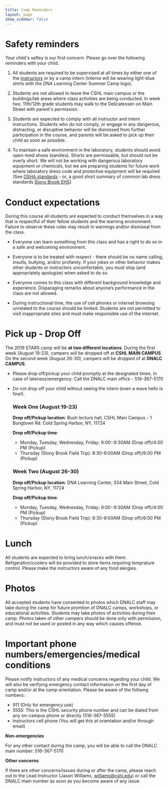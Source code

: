 ```yaml
---
title: Camp Reminders
layout: page
show_sidebar: false
---
```


# Safety reminders

Your child's saftey is our first concern. Please go over the following reminders
with your child.

1. All students are required to be supervised at all times by either
one of the [instructors](https://jasonjwilliamsny.github.io/stars-2019/2019-instructors/) or
by a camp intern (interns will be wearing light-blue shirts with the
DNA Learning Center Summer Camp logo).

2. Students are not allowed to leave the CSHL main campus or the buildings/lab
areas where class activities are being conducted. In week two, 11th/12th grade
students may walk to the Delicatessen on Main Street with parent's permission.

3. Students are expected to comply with all instructor and intern instructions.
Students who do not comply, or engage in any dangerous, distracting, or disruptive
behavior will be dismissed from further participation in the course, and parents
will be asked to pick up their child as soon as possible.

4. To maintain a safe environment in the laboratory, students should avoid open-toed
shoes (sandles). Shorts are permissable, but should not be overly short. We will
not be working with dangerous laboratory equipment or chemicals, but we are preparing
students for future work where laboratory dress code and protective equipment
will be required (See [OSHA standards](https://www.osha.gov/Publications/laboratory/OSHA3404laboratory-safety-guidance.pdf) - or, a good short summary of common
lab dress standards [Stony Brook EHS](https://ehs.stonybrook.edu/programs/laboratory-safety/personal-protective-equipment/appropriate-clothing-laboratories.php)).


# Conduct expectations

During this course all students are expected to conduct themselves in a way that is respectful of their fellow students and the learning environment. Failure to observe these rules may result in warnings and/or dismissal from the class.

 - Everyone can learn something from this class and has a right to do so in a safe and welcoming environment.

 - Everyone is to be treated with respect - there should be no name calling, insults, bullying, and/or profanity. If your jokes or other behavior makes other students or instructors uncomfortable, you must stop (and appropriately apologize) when asked to do so.

  - Everyone comes to this class with different background knowledge and experience. Disparaging remarks about anyone’s performance in the class are not allowed.

  - During instructional time, the use of cell phones or internet browsing unrelated to the course should be limited. Students are not permitted to visit inappropriate sites and must make responsible use of the internet.


# Pick up - Drop Off

The 2019 STARS camp will be **at two different locations**. During the first
week (August 19-23), campers will be dropped off at **CSHL MAIN CAMPUS**
On the second week (August 26-30), campers will be dropped of at **DNALC CAMPUS**.

- Please drop off/pickup your child promptly at the designated times. In case of lateness/emergency: Call the DNALC main office - 516-367-5170

- Do not drop off your child without seeing the intern (even a wave hello is fine!).



  ### Week One (August 19-23)

  **Drop off/Pickup location**: Bush lecture hall, CSHL Main Campus - 1
  Bungtown Rd. Cold Spring Harbor, NY, 11724

  **Drop off/Pickup time**:
  - Monday, Tuesday, Wednesday, Friday: 9:00-:9:30AM (Drop off)/4:00 PM (Pickup)
  - Thursday (Stony Brook Field Trip): 8:30-9:00AM (Drop off)/6:00 PM (Pickup)

  ### Week Two (August 26-30)

  **Drop off/Pickup location**: DNA Learning Center, 334 Main Street, Cold Spring
  Harbor, NY, 11724

  **Drop off/Pickup time**:
  - Monday, Tuesday, Wednesday, Friday: 9:00-:9:30AM (Drop off)/4:00 PM (Pickup)
  - Thursday (Stony Brook Field Trip): 8:30-9:00AM (Drop off)/6:00 PM (Pickup)


# Lunch

All students are expected to bring lunch/snacks with them. Refigeration/coolers
will be provided to store items requiring temprature control. Please make the
instructors aware of any food alergies.


# Photos

All accepted students have consented to photos which DNALC staff may take during
the camp for future promtion of DNALC camps, workshops, or educational activities.
Students may take photos of activities during their camp. Photos taken of other
campers should be done only with permission, and must not be used or posted in
any way which causes offense.

# Important phone numbers/emergencies/medical conditions

Please notify instructors of any medical concerns regarding your child. We will
also be verifying emergency contact information on the first day of camp and/or
at the camp orientation. Please be aware of the folliwng numbers:

- 911 (Only for emergency use)
- 5555: This is the CSHL security phone number and can be dialed from any on-campus phone
  or directly (516-367-5555)
- Instructors cell phone (You will get this at orientation and/or through email)

**Non-emergencies**

For any other contact during the camp, you will be able to call the DNALC
main number: 516-367-5170

**Other concerns**

If there are other concerns/issues during or after the camp, please reach out
to the Lead Instructor (Jason Williams, [williams@cshl.edu](mailto:williams@cshl.edu)) or
call the DNALC main number as soon as you become aware of any issue.
